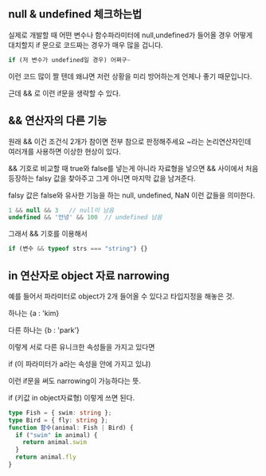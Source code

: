 ## null & undefined 체크하는법

실제로 개발할 때 어떤 변수나 함수파라미터에 null,undefined가 들어올 경우
어떻게 대치할지 if 문으로 코드짜는 경우가 매우 많을 겁니다.

```ts
if (저 변수가 undefined일 경우) 어쩌구~
```
이런 코드 많이 짤 텐데 왜냐면 저런 상황을 미리 방어하는게 언제나 좋기 때문입니다.

근데 && 로 이런 if문을 생략할 수 있다.

## && 연산자의 다른 기능

원래 && 이건 조건식 2개가 참이면 전부 참으로 판정해주세요 ~라는 논리연산자인데
여러개를 사용하면 이상한 현상이 있다.

&& 기호로 비교할 때 true와 false를 넣는게 아니라 자료형을 넣으면
&& 사이에서 처음 등장하는 falsy 값을 찾아주고 그게 아니면 마지막 값을 남겨준다.

falsy 값은 false와 유사한 기능을 하는 null, undefined, NaN 이런 값들을 의미한다.

```js
1 && null && 3   // null이 남음
undefined && '안녕' && 100  // undefined 남음
```

그래서 && 기호를 이용해서

```js
if (변수 && typeof strs === "string") {} 
```

## in 연산자로 object 자료 narrowing

예를 들어서 파라미터로 object가 2개 들어올 수 있다고 타입지정을 해놓은 것. 

하나는 {a : 'kim}

다른 하나는 {b : 'park'}

이렇게 서로 다른 유니크한 속성들을 가지고 있다면

 

if (이 파라미터가 a라는 속성을 안에 가지고 있냐)

이런 if문을 써도 narrowing이 가능하다는 뜻.

if (키값 in object자료형) 이렇게 쓰면 된다.

```ts
type Fish = { swim: string };
type Bird = { fly: string };
function 함수(animal: Fish | Bird) {
  if ("swim" in animal) {
    return animal.swim
  }
  return animal.fly
} 
```



